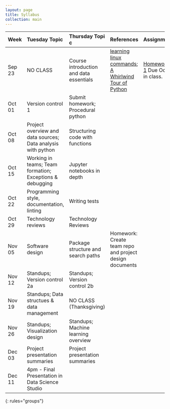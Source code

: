 ```yaml
---
layout: page
title: Syllabus
collection: main
---
```


| Week          | Tuesday Topic       | Thursday Topi  c   | References         | Assignment   |
|:--------------|:--------------------|:-------------------|:-------------------|:-------------|
|Sep 23 | NO CLASS | Course introduction and data essentials | [learning linux commands](http://linuxcommand.org/lc3_learning_the_shell.php); [A Whirlwind Tour of Python](https://jakevdp.github.io/WhirlwindTourOfPython/) | [Homework 1](https://classroom.github.com/a/yiSZgFof) Due Oct 4 in class. |
|Oct 01  | Version control 1                                                       | Submit homework; Procedural python | |
|Oct 08  | Project overview and data sources; Data analysis with python            | Structuring code with functions | | |
|Oct 15  | Working in teams; Team formation; Exceptions & debugging                | Jupyter notebooks in depth | | |
|Oct 22  | Programming style, documentation, linting                               | Writing tests | |
|Oct 29  | Technology reviews                                                      | Technology Reviews | |
|Nov 05  | Software design                                                         | Package structure and search paths | Homework: Create team repo and project design documents|
|Nov 12  | Standups; Version control 2a                                            | Standups; Version control 2b | |
|Nov 19  | Standups; Data structues & data management                              | NO CLASS (Thanksgiving)
|Nov 26  | Standups; Visualization design                                          | Standups; Machine learning overview | |
|Dec 03  | Project presentation summaries                                          | Project presentation summaries  ||
|Dec 11  | 4pm - Final Presentation in Data Science Studio | ||
{: rules="groups"}
